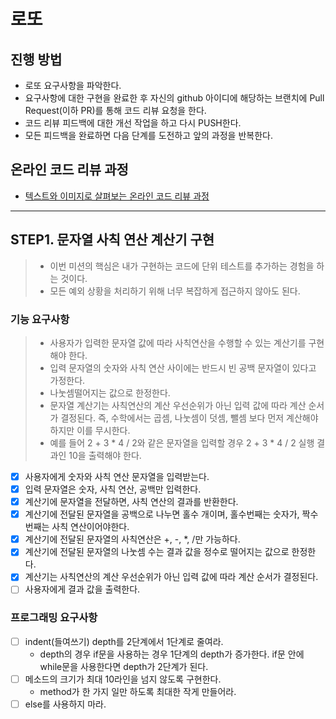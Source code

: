 # 로또
## 진행 방법
* 로또 요구사항을 파악한다.
* 요구사항에 대한 구현을 완료한 후 자신의 github 아이디에 해당하는 브랜치에 Pull Request(이하 PR)를 통해 코드 리뷰 요청을 한다.
* 코드 리뷰 피드백에 대한 개선 작업을 하고 다시 PUSH한다.
* 모든 피드백을 완료하면 다음 단계를 도전하고 앞의 과정을 반복한다.

## 온라인 코드 리뷰 과정
* [텍스트와 이미지로 살펴보는 온라인 코드 리뷰 과정](https://github.com/next-step/nextstep-docs/tree/master/codereview)

---
## STEP1. 문자열 사칙 연산 계산기 구현
> - 이번 미션의 핵심은 내가 구현하는 코드에 단위 테스트를 추가하는 경험을 하는 것이다. 
> - 모든 예외 상황을 처리하기 위해 너무 복잡하게 접근하지 않아도 된다.

### 기능 요구사항
> - 사용자가 입력한 문자열 값에 따라 사칙연산을 수행할 수 있는 계산기를 구현해야 한다.
> - 입력 문자열의 숫자와 사칙 연산 사이에는 반드시 빈 공백 문자열이 있다고 가정한다.
> - 나눗셈떨어지는 값으로 한정한다.
> - 문자열 계산기는 사칙연산의 계산 우선순위가 아닌 입력 값에 따라 계산 순서가 결정된다. 즉, 수학에서는 곱셈, 나눗셈이 덧셈, 뺄셈 보다 먼저 계산해야 하지만 이를 무시한다.
> - 예를 들어 2 + 3 * 4 / 2와 같은 문자열을 입력할 경우 2 + 3 * 4 / 2 실행 결과인 10을 출력해야 한다.

- [x] 사용자에게 숫자와 사칙 연산 문자열을 입력받는다.
- [x] 입력 문자열은 숫자, 사칙 연산, 공백만 입력한다.
- [x] 계산기에 문자열을 전달하면, 사칙 연산의 결과를 반환한다.
- [x] 계산기에 전달된 문자열을 공백으로 나누면 홀수 개이며, 홀수번째는 숫자가, 짝수번째는 사칙 연산이어야한다.
- [x] 계산기에 전달된 문자열의 사칙연산은 +, -, *, /만 가능하다.
- [x] 계산기에 전달된 문자열의 나눗셈 수는 결과 값을 정수로 떨어지는 값으로 한정한다.
- [x] 계산기는 사칙연산의 계산 우선순위가 아닌 입력 값에 따라 계산 순서가 결정된다.
- [ ] 사용자에게 결과 값을 출력한다.

### 프로그래밍 요구사항
- [ ] indent(들여쓰기) depth를 2단계에서 1단계로 줄여라. 
  - depth의 경우 if문을 사용하는 경우 1단계의 depth가 증가한다. if문 안에 while문을 사용한다면 depth가 2단계가 된다.
- [ ] 메소드의 크기가 최대 10라인을 넘지 않도록 구현한다.
  - method가 한 가지 일만 하도록 최대한 작게 만들어라.
- [ ] else를 사용하지 마라.